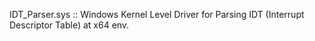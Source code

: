 IDT_Parser.sys :: Windows Kernel Level Driver for Parsing IDT (Interrupt Descriptor Table) at x64 env.
